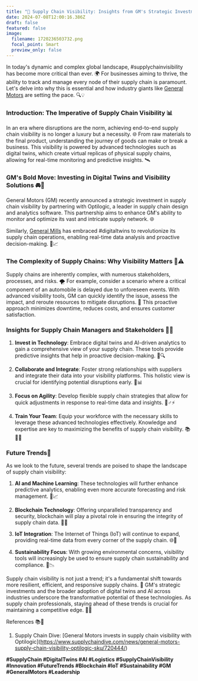 ```yaml
---
title: "🚀 Supply Chain Visibility: Insights from GM's Strategic Investment 🌐"
date: 2024-07-08T12:00:16.386Z
draft: false
featured: false
image:
  filename: 1720236503732.png
  focal_point: Smart
  preview_only: false
---
```

<!--StartFragment-->

In today's dynamic and complex global landscape, #supplychainvisibility has become more critical than ever. 🌍 For businesses aiming to thrive, the ability to track and manage every node of their supply chain is paramount. Let's delve into why this is essential and how industry giants like [General Motors](https://www.linkedin.com/company/general-motors/) are setting the pace. 🔍💡

### Introduction: The Imperative of Supply Chain Visibility 📊

In an era where disruptions are the norm, achieving end-to-end supply chain visibility is no longer a luxury but a necessity. 🌐 From raw materials to the final product, understanding the journey of goods can make or break a business. This visibility is powered by advanced technologies such as digital twins, which create virtual replicas of physical supply chains, allowing for real-time monitoring and predictive insights. 🛰️

### GM's Bold Move: Investing in Digital Twins and Visibility Solutions 🚘🔄

General Motors (GM) recently announced a strategic investment in supply chain visibility by partnering with Optilogic, a leader in supply chain design and analytics software. This partnership aims to enhance GM's ability to monitor and optimize its vast and intricate supply network. 🌐

Similarly, [General Mills](https://www.linkedin.com/company/general-mills/) has embraced #digitaltwins to revolutionize its supply chain operations, enabling real-time data analysis and proactive decision-making. 🥣📈

### The Complexity of Supply Chains: Why Visibility Matters 🧩⚠️

Supply chains are inherently complex, with numerous stakeholders, processes, and risks. 🌪️ For example, consider a scenario where a critical component of an automobile is delayed due to unforeseen events. With advanced visibility tools, GM can quickly identify the issue, assess the impact, and reroute resources to mitigate disruptions. 🔄 This proactive approach minimizes downtime, reduces costs, and ensures customer satisfaction.

### Insights for Supply Chain Managers and Stakeholders 📝💼

1. **Invest in Technology**: Embrace digital twins and AI-driven analytics to gain a comprehensive view of your supply chain. These tools provide predictive insights that help in proactive decision-making. 🤖🔍

2. **Collaborate and Integrate**: Foster strong relationships with suppliers and integrate their data into your visibility platforms. This holistic view is crucial for identifying potential disruptions early. 🤝📊

3. **Focus on Agility**: Develop flexible supply chain strategies that allow for quick adjustments in response to real-time data and insights. 🏃♂️⚡

4. **Train Your Team**: Equip your workforce with the necessary skills to leverage these advanced technologies effectively. Knowledge and expertise are key to maximizing the benefits of supply chain visibility. 📚👩🏫

### Future Trends🔮

As we look to the future, several trends are poised to shape the landscape of supply chain visibility:

1. **AI and Machine Learning**: These technologies will further enhance predictive analytics, enabling even more accurate forecasting and risk management. 🧠📈

2. **Blockchain Technology**: Offering unparalleled transparency and security, blockchain will play a pivotal role in ensuring the integrity of supply chain data. 🔗🔐

3. **IoT Integration**: The Internet of Things (IoT) will continue to expand, providing real-time data from every corner of the supply chain. 🌐📡

4. **Sustainability Focus**: With growing environmental concerns, visibility tools will increasingly be used to ensure supply chain sustainability and compliance. 🌱📉

Supply chain visibility is not just a trend; it's a fundamental shift towards more resilient, efficient, and responsive supply chains. 🌟 GM's strategic investments and the broader adoption of digital twins and AI across industries underscore the transformative potential of these technologies. As supply chain professionals, staying ahead of these trends is crucial for maintaining a competitive edge. 💼🚀

References 📚🔗

1. Supply Chain Dive: \[General Motors invests in supply chain visibility with Optilogic](<https://www.supplychaindive.com/news/general-motors-supply-chain-visibility-optilogic-sku/720444/>)

**\#SupplyChain #DigitalTwins #AI #Logistics #SupplyChainVisibility #Innovation #FutureTrends #Blockchain #IoT #Sustainability #GM #GeneralMotors #Leadership**

<!--EndFragment-->